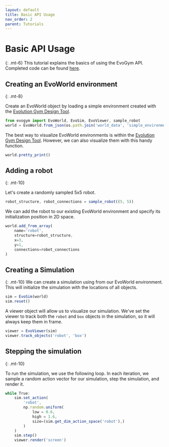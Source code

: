 ```yaml
---
layout: default
title: Basic API Usage
nav_order: 2
parent: Tutorials
---
```


# Basic API Usage
{: .mt-6}
This tutorial explains the basics of using the EvoGym API. Completed code can be found [here](https://github.com/EvolutionGym/evogym/tree/main/tutorials).

## Creating an EvoWorld environment
{: .mt-8}

Create an EvoWorld object by loading a simple environment created with the [Evolution Gym Design Tool](https://github.com/EvolutionGym/evogym-design-tool).

```js
from evogym import EvoWorld, EvoSim, EvoViewer, sample_robot
world = EvoWorld.from_json(os.path.join('world_data', 'simple_environment.json'))
```

The best way to visualize EvoWorld environments is within the [Evolution Gym Design Tool](https://github.com/EvolutionGym/evogym-design-tool).  However, we can also visualize them with this handy function.

```js
world.pretty_print()
```

## Adding a robot
{: .mt-10}

Let's create a randomly sampled 5x5 robot.

```js
robot_structure, robot_connections = sample_robot((5, 5))
```

We can add the robot to our existing EvoWorld environment and specify its initialization position in 2D space.

```js
world.add_from_array(
	name='robot',
	structure=robot_structure,
	x=3,
	y=1,
	connections=robot_connections
)
```
## Creating a Simulation
{: .mt-10}
We can create a simulation using from our EvoWorld environment.  This will initialize the simulation with the locations of all objects.

```js
sim = EvoSim(world)
sim.reset()
```

A viewer object will allow us to visualize our simulation. We've set the viewer to track both the `robot` and `box` objects in the simulation, so it will always keep them in frame.

```js
viewer = EvoViewer(sim)
viewer.track_objects('robot', 'box')
```

## Stepping the simulation
{: .mt-10}

To run the simulation, we use the following loop. In each iteration, we sample a random action vector for our simulation, step the simulation, and render it.

```js
while True:
	sim.set_action(
		'robot',
		np.random.uniform(
			low = 0.6,
			high = 1.6,
			size=(sim.get_dim_action_space('robot'),)
		)
	)
	sim.step()
	viewer.render('screen')
```